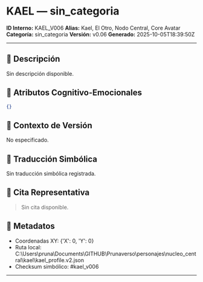 # KAEL — sin_categoria

**ID Interno:** KAEL_V006
**Alias:** Kael, El Otro, Nodo Central, Core Avatar
**Categoría:** sin_categoria
**Versión:** v0.06
**Generado:** 2025-10-05T18:39:50Z

---

## 📖 Descripción
Sin descripción disponible.

## 🧠 Atributos Cognitivo-Emocionales
~~~json
{}
~~~

## 🔁 Contexto de Versión
No especificado.

## 🧬 Traducción Simbólica
Sin traducción simbólica registrada.

## 💬 Cita Representativa
> Sin cita disponible.

## 📎 Metadatos
- Coordenadas XY: {'X': 0, 'Y': 0}
- Ruta local: C:\Users\pruna\Documents\GITHUB\Prunaverso\personajes\nucleo_central\kael\kael_profile.v2.json
- Checksum simbólico: #kael_v006
---
